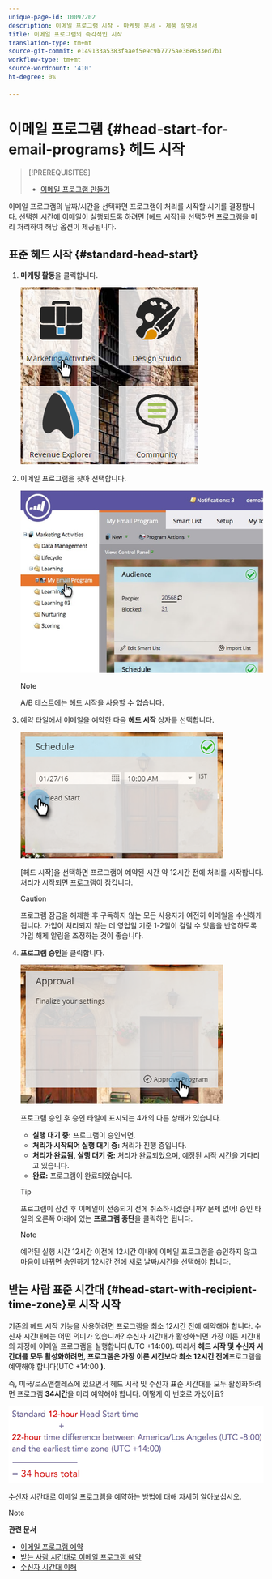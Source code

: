 ```yaml
---
unique-page-id: 10097202
description: 이메일 프로그램 시작 - 마케팅 문서 - 제품 설명서
title: 이메일 프로그램의 즉각적인 시작
translation-type: tm+mt
source-git-commit: e149133a5383faaef5e9c9b7775ae36e633ed7b1
workflow-type: tm+mt
source-wordcount: '410'
ht-degree: 0%

---
```



# 이메일 프로그램 {#head-start-for-email-programs} 헤드 시작

>[!PREREQUISITES]
>
>* [이메일 프로그램 만들기](../../../../product-docs/email-marketing/email-programs/creating-an-email-program/create-an-email-program.md)

>



이메일 프로그램의 날짜/시간을 선택하면 프로그램이 처리를 시작할 시기를 결정합니다. 선택한 시간에 이메일이 실행되도록 하려면 [헤드 시작]을 선택하면 프로그램을 미리 처리하여 해당 옵션이 제공됩니다.

## 표준 헤드 시작 {#standard-head-start}

1. **마케팅 활동**&#x200B;을 클릭합니다.

   ![](assets/one-1.png)

1. 이메일 프로그램을 찾아 선택합니다.

   ![](assets/selectemailprogram-4.jpg)

   >[!NOTE]
   >
   >A/B 테스트에는 헤드 시작을 사용할 수 없습니다.

1. 예약 타일에서 이메일을 예약한 다음 **헤드 시작** 상자를 선택합니다.

   ![](assets/three-1.png)

   [헤드 시작]을 선택하면 프로그램이 예약된 시간 약 12시간 전에 처리를 시작합니다. 처리가 시작되면 프로그램이 잠깁니다.

   >[!CAUTION]
   >
   >프로그램 잠금을 해제한 후 구독하지 않는 모든 사용자가 여전히 이메일을 수신하게 됩니다. 가입이 처리되지 않는 데 영업일 기준 1-2일이 걸릴 수 있음을 반영하도록 가입 해제 알림을 조정하는 것이 좋습니다.

1. **프로그램 승인**&#x200B;을 클릭합니다.

   ![](assets/four-1.png)

   프로그램 승인 후 승인 타일에 표시되는 4개의 다른 상태가 있습니다.

   * **실행 대기 중:** 프로그램이 승인되면.
   * **처리가 시작되어 실행 대기 중:** 처리가 진행 중입니다.
   * **처리가 완료됨, 실행 대기 중:** 처리가 완료되었으며, 예정된 시작 시간을 기다리고 있습니다.
   * **완료:** 프로그램이 완료되었습니다.

   >[!TIP]
   >
   >프로그램이 잠긴 후 이메일이 전송되기 전에 취소하시겠습니까? 문제 없어! 승인 타일의 오른쪽 아래에 있는 **프로그램 중단**&#x200B;을 클릭하면 됩니다.

   >[!NOTE]
   >
   >예약된 실행 시간 12시간 이전에 12시간 이내에 이메일 프로그램을 승인하지 않고 마음이 바뀌면 승인하기 12시간 전에 새로 날짜/시간을 선택해야 합니다.

## 받는 사람 표준 시간대 {#head-start-with-recipient-time-zone}로 시작 시작

기존의 헤드 시작 기능을 사용하려면 프로그램을 최소 12시간 전에 예약해야 합니다. 수신자 시간대에는 어떤 의미가 있습니까? 수신자 시간대가 활성화되면 가장 이른 시간대의 자정에 이메일 프로그램을 실행합니다(UTC +14:00). 따라서 **헤드 시작 및 수신자 시간대를 모두 활성화하려면, 프로그램은 가장 이른 시간보다 최소 12시간 전에**&#x200B;프로그램을 예약해야 합니다(UTC +14:00 **).**

즉, 미국/로스앤젤레스에 있으면서 헤드 시작 및 수신자 표준 시간대를 모두 활성화하려면 프로그램 **34시간**&#x200B;을 미리 예약해야 합니다. 어떻게 이 번호로 가셨어요?

![](assets/image2017-12-5-13-3a11-3a46.png)

[수신자 ](scheduling-with-recipient-time-zone/schedule-email-programs-with-recipient-time-zone.md) 시간대로 이메일 프로그램을 예약하는 방법에 대해 자세히 알아보십시오.

>[!NOTE]
>
>**관련 문서**
>
>* [이메일 프로그램 예약](schedule-your-email-program.md)
>* [받는 사람 시간대로 이메일 프로그램 예약](scheduling-with-recipient-time-zone/schedule-email-programs-with-recipient-time-zone.md)
>* [수신자 시간대 이해](scheduling-with-recipient-time-zone/understanding-recipient-time-zone.md)

>



